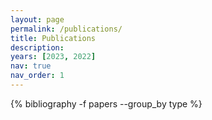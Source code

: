 ```yaml
---
layout: page
permalink: /publications/
title: Publications
description: 
years: [2023, 2022]
nav: true
nav_order: 1
---
```

<!-- _pages/publications.md -->
<!-- <div class="publications">

{%- for y in page.years %}
  <h2 class="year">{{y}}</h2>
  {% bibliography -f {{ site.scholar.bibliography }} -q @*[year={{y}}]* %}
{% endfor %}

</div> -->
<div class="publications">
 {% bibliography -f papers --group_by type %}
</div>

<!-- ## Talks
<h2 class="year">{2022}</h2>
 - ESI - Conference on Optimal Point Configurations (online) - A specialized SDP solver for sums-of-squares problems in discrete geometry - based on arXiv/2202.12077 -->
